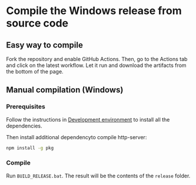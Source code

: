 # Compile the Windows release from source code

## Easy way to compile

Fork the repository and enable GitHub Actions. Then, go to the Actions tab and click on the latest workflow. Let it run and download the artifacts from the bottom of the page.

## Manual compilation (Windows)


### Prerequisites

Follow the instructions in [Development environment](docs/Development-env.md) to install all the dependencies.

Then install additional dependencyto compile http-server:

```bash
npm install -g pkg
```


### Compile

Run `BUILD_RELEASE.bat`. The result will be the contents of the `release` folder.